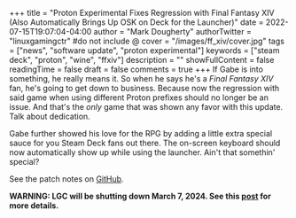 +++
title = "Proton Experimental Fixes Regression with Final Fantasy XIV (Also Automatically Brings Up OSK on Deck for the Launcher)"
date = 2022-07-15T19:07:04-04:00
author = "Mark Dougherty"
authorTwitter = "linuxgamingctr" #do not include @
cover = "/images/ff_xiv/cover.jpg"
tags = ["news", "software update", "proton experimental"]
keywords = ["steam deck", "proton", "wine", "ffxiv"]
description = ""
showFullContent = false
readingTime = false
draft = false
comments = true
+++
If Gabe is into something, he really means it. So when he says he's a *Final Fantasy XIV* fan, he's going to get down to business. Because now the regression with said game when using different Proton prefixes should no longer be an issue. And that's the *only* game that was shown any favor with this update. Talk about dedication.

Gabe further showed his love for the RPG by adding a little extra special sauce for you Steam Deck fans out there. The on-screen keyboard should now automatically show up while using the launcher. Ain't that somethin' special?

See the patch notes on [GitHub](https://github.com/ValveSoftware/Proton/wiki/Changelog).

**WARNING: LGC will be shutting down March 7, 2024. See this [post](https://linuxgamingcentral.com/posts/the-end-of-lgc/) for more details.**
